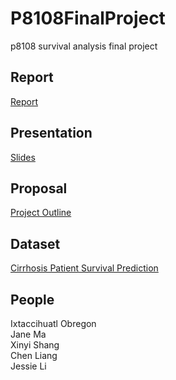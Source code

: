 # P8108FinalProject
p8108 survival analysis final project

## Report
[Report](Report)

## Presentation
[Slides](https://github.com/XinyiShang/P8108FinalProject/blob/main/Presentation/Survival%20Final%20Project%20-%20Cirrhosis%20Patient%20Survival%20Prediction.pdf)

## Proposal 
[Project Outline](https://docs.google.com/document/d/19DEoGDfuQ9TUcLcLJD3oKvCatLZAoCWgjLnVa67t56A/edit?usp=sharing)

## Dataset

[Cirrhosis Patient Survival Prediction](https://archive.ics.uci.edu/dataset/878/cirrhosis+patient+survival+prediction+dataset-1)

## People
Ixtaccihuatl Obregon \
Jane Ma \
Xinyi Shang \
Chen Liang \
Jessie Li
